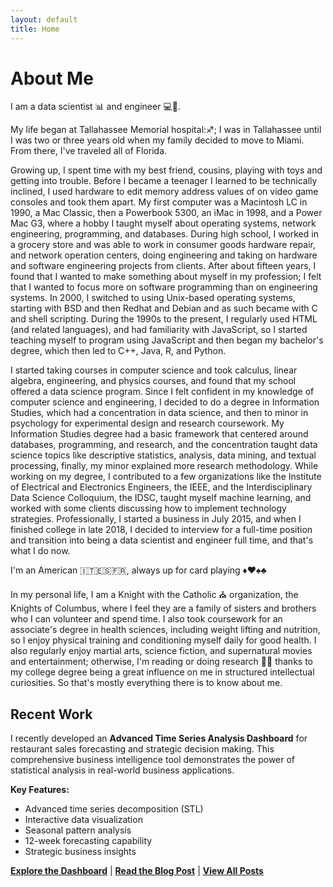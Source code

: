 ```yaml
---
layout: default
title: Home
---
```


# About Me

I am a data scientist :bar_chart: and engineer :computer::wrench:.

My life began at Tallahassee Memorial hospital::sagittarius:; I was in Tallahassee until I was two or three years old when my family decided to move to Miami. From there, I've traveled all of Florida.

Growing up, I spent time with my best friend, cousins, playing with toys and getting into trouble. Before I became a teenager I learned to be technically inclined, I used hardware to edit memory address values of on video game consoles and took them apart. My first computer was a Macintosh LC in 1990, a Mac Classic, then a Powerbook 5300, an iMac in 1998, and a Power Mac G3, where a hobby I taught myself about operating systems, network engineering, programming, and databases. During high school, I worked in a grocery store and was able to work in consumer goods hardware repair, and network operation centers, doing engineering and taking on hardware and software engineering projects from clients. After about fifteen years, I found that I wanted to make something about myself in my profession; I felt that I wanted to focus more on software programming than on engineering systems. In 2000, I switched to using Unix-based operating systems, starting with BSD and then Redhat and Debian and as such became with C and shell scripting. During the 1990s to the present, I regularly used HTML (and related languages), and had familiarity with JavaScript, so I started teaching myself to program using JavaScript and then began my bachelor's degree, which then led to C++, Java, R, and Python.

I started taking courses in computer science and took calculus, linear algebra, engineering, and physics courses, and found that my school offered a data science program. Since I felt confident in my knowledge of computer science and engineering, I decided to do a degree in Information Studies, which had a concentration in data science, and then to minor in psychology for experimental design and research coursework. My Information Studies degree had a basic framework that centered around databases, programming, and research, and the concentration taught data science topics like descriptive statistics, analysis, data mining, and textual processing, finally, my minor explained more research methodology. While working on my degree, I contributed to a few organizations like the Institute of Electrical and Electronics Engineers, the IEEE, and the Interdisciplinary Data Science Colloquium, the IDSC, taught myself machine learning, and worked with some clients discussing how to implement technology strategies. Professionally, I started a business in July 2015, and when I finished college in late 2018, I decided to interview for a full-time position and transition into being a data scientist and engineer full time, and that's what I do now.

I'm an American :it::es::fr:, always up for card playing :diamonds::hearts::spades::clubs:

In my personal life, I am a Knight with the Catholic :church: organization, the Knights of Columbus, where I feel they are a family of sisters and brothers who I can volunteer and spend time. I also took coursework for an associate's degree in health sciences, including weight lifting and nutrition, so I enjoy physical training and conditioning myself daily for good health. I also regularly enjoy martial arts, science fiction, and supernatural movies and entertainment; otherwise, I'm reading or doing research :notebook::memo: thanks to my college degree being a great influence on me in structured intellectual curiosities. So that's mostly everything there is to know about me.

## Recent Work

I recently developed an **Advanced Time Series Analysis Dashboard** for restaurant sales forecasting and strategic decision making. This comprehensive business intelligence tool demonstrates the power of statistical analysis in real-world business applications.

**Key Features:**
- Advanced time series decomposition (STL)
- Interactive data visualization
- Seasonal pattern analysis
- 12-week forecasting capability
- Strategic business insights

**[Explore the Dashboard](https://upsidetimeseries.allen.tools)** | **[Read the Blog Post](/blog/time-series-business-dashboard.html)** | **[View All Posts](/blog)** 
